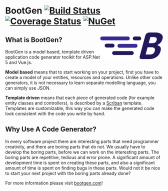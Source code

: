 # BootGen [![Build Status](https://github.com/BootGen/BootGen/workflows/Test/badge.svg?branch=master)](https://github.com/BootGen/BootGen/actions) [![Coverage Status](https://coveralls.io/repos/github/BootGen/BootGen/badge.svg?branch=master)](https://coveralls.io/github/BootGen/BootGen?branch=master) [![NuGet](https://img.shields.io/nuget/v/BootGen.svg)](https://www.nuget.org/packages/BootGen/)

<img align="right" width="200px" height="85px" src="BootGen/BootGenLogo.png">

## What is BootGen?

BootGen is a model based, template driven application code generator toolkit for ASP.Net 5 and Vue.js.

**Model based** means that to start working on your project, first you have to create a model of your entities, resources and operations. Unlike other code generators, it is not necessary to learn separate modelling language, you can simply use JSON.

**Template driven** means that each piece of generated code (for example entity classes and controllers), is described by a [Scriban](https://github.com/lunet-io/scriban) template. Templates are customizable, this way you can make the generated code look consistent with the code you write by hand.

## Why Use A Code Generator?

In every software project there are interesting parts that need programmer creativity, and there are boring parts that do not. We usually have to develop the boring parts, before we can work on the interesting parts. The boring parts are repetitive, tedious and error prone. A significant amount of development time is spent on creating these parts, and also a significant amount of time is spent on finding bugs in these parts. Would not it be nice to start your next project with the boring parts already done?

For more information please visit [bootgen.com](https://bootgen.com)!

